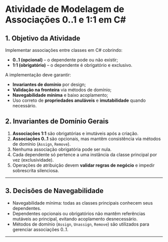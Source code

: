 # Atividade de Modelagem de Associações 0..1 e 1:1 em C#

## 1. Objetivo da Atividade

Implementar associações entre classes em C# cobrindo:

- **0..1 (opcional)** – o dependente pode ou não existir;
- **1:1 (obrigatório)** – o dependente é obrigatório e exclusivo.

A implementação deve garantir:

- **Invariantes de domínio** por design;
- **Validação na fronteira** via métodos de domínio;
- **Navegabilidade mínima** e baixo acoplamento;
- Uso correto de **propriedades anuláveis** e **imutabilidade** quando necessário.

## 2. Invariantes de Domínio Gerais

1. **Associações 1:1** são obrigatórias e imutáveis após a criação.
2. **Associações 0..1** são opcionais, mas mantêm consistência via métodos de domínio (`Assign`, `Remove`).
3. Nenhuma associação obrigatória pode ser nula.
4. Cada dependente só pertence a uma instância da classe principal por vez (exclusividade).
5. Operações de atribuição devem **validar regras de negócio** e impedir sobrescrita silenciosa.

---

## 3. Decisões de Navegabilidade

- Navegabilidade mínima: todas as classes principais conhecem seus dependentes.
- Dependentes opcionais ou obrigatórios não mantêm referências mutáveis ao principal, evitando acoplamento desnecessário.
- Métodos de domínio (`Assign`, `Unassign`, `Remove`) são utilizados para gerenciar associações 0..1.

---
